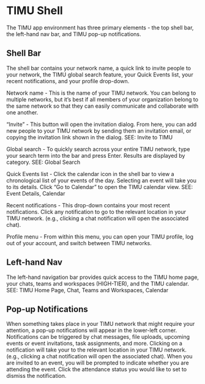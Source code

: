 # TIMU Shell

The TIMU app environment has three primary elements - the top shell bar, the left-hand nav bar, and TIMU pop-up notifications.

## Shell Bar

The shell bar contains your network name, a quick link to invite people to your network, the TIMU global search feature, your Quick Events list, your recent notifications, and your profile drop-down.

Network name - This is the name of your TIMU network. You can belong to multiple networks, but it’s best if all members of your organization belong to the same network so that they can easily communicate and collaborate with one another.

“Invite” - This button will open the invitation dialog. From here, you can add new people to your TIMU network by sending them an invitation email, or copying the invitation link shown in the dialog. SEE: Invite to TIMU

Global search - To quickly search across your entire TIMU network, type your search term into the bar and press Enter. Results are displayed by category. SEE: Global Search

Quick Events list - Click the calendar icon in the shell bar to view a chronological list of your events of the day. Selecting an event will take you to its details. Click “Go to Calendar” to open the TIMU calendar view. SEE: Event Details, Calendar

Recent notifications - This drop-down contains your most recent notifications. Click any notification to go to the relevant location in your TIMU network. (e.g., clicking a chat notification will open the associated chat).

Profile menu - From within this menu, you can open your TIMU profile, log out of your account, and switch between TIMU networks.

## Left-hand Nav

The left-hand navigation bar provides quick access to the TIMU home page, your chats, teams and workspaces (HIGH-TIER), and the TIMU calendar. SEE: TIMU Home Page, Chat, Teams and Workspaces, Calendar

## Pop-up Notifications

When something takes place in your TIMU network that might require your attention, a pop-up notifications will appear in the lower-left corner. Notifications can be triggered by chat messages, file uploads, upcoming events or event invitations, task assignments, and more. Clicking on a notification will take your to the relevant location in your TIMU network. (e.g., clicking a chat notification will open the associated chat). When you are invited to an event, you will be prompted to indicate whether you are attending the event. Click the attendance status you would like to set to dismiss the notification.
